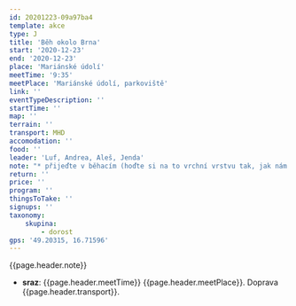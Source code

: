```yaml
---
id: 20201223-09a97ba4
template: akce
type: J
title: 'Běh okolo Brna'
start: '2020-12-23'
end: '2020-12-23'
place: 'Mariánské údolí'
meetTime: '9:35'
meetPlace: 'Mariánské údolí, parkoviště'
link: ''
eventTypeDescription: ''
startTime: ''
map: ''
terrain: ''
transport: MHD
accomodation: ''
food: ''
leader: 'Luf, Andrea, Aleš, Jenda'
note: "* přijeďte v běhacím (hoďte si na to vrchní vrstvu tak, jak nám to už jde)\r\n* autem vam odvezem věci na převlečení do místa, kde budete končit, vemte si teplé věci, ať nikdo nepromrzne\r\n* vemte si pár korun na dopravu zpět (bus vlak)\r\n**Délky:**\r\n* D16 - 12 km do Březiny\r\n* D18 - 15 km do Březiny + kolečko\r\n* D20 - 20 km do Adamova\r\n* H16 - 15 km do Březiny + kolečko\r\n* H18 - 20 km do Adamova\r\n* H20 - celé, až domů"
return: ''
price: ''
program: ''
thingsToTake: ''
signups: ''
taxonomy:
    skupina:
        - dorost
gps: '49.20315, 16.71596'
---
```


{{page.header.note}}
* **sraz**: {{page.header.meetTime}} {{page.header.meetPlace}}. Doprava {{page.header.transport}}.
